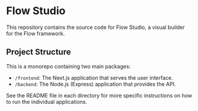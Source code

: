 # Flow Studio

This repository contains the source code for Flow Studio, a visual builder for the Flow framework.

## Project Structure

This is a monorepo containing two main packages:

-   `/frontend`: The Next.js application that serves the user interface.
-   `/backend`: The Node.js (Express) application that provides the API.

See the README file in each directory for more specific instructions on how to run the individual applications.
